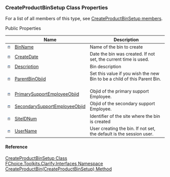 ﻿### CreateProductBinSetup Class Properties

For a list of all members of this type, see [CreateProductBinSetup members](FChoice.Toolkits.Clarify~FChoice.Toolkits.Clarify.Interfaces.CreateProductBinSetup_members.md).

Public Properties

|   | Name | Description |
| --- | --- | --- |
| ![Public Property](dotnetimages/publicProperty.png) | [BinName](FChoice.Toolkits.Clarify~FChoice.Toolkits.Clarify.Interfaces.CreateProductBinSetup~BinName.md) | Name of the bin to create   |
| ![Public Property](dotnetimages/publicProperty.png) | [CreateDate](FChoice.Toolkits.Clarify~FChoice.Toolkits.Clarify.Interfaces.CreateProductBinSetup~CreateDate.md) | Date the bin was created. If not set, the current time is used.   |
| ![Public Property](dotnetimages/publicProperty.png) | [Description](FChoice.Toolkits.Clarify~FChoice.Toolkits.Clarify.Interfaces.CreateProductBinSetup~Description.md) | Bin description   |
| ![Public Property](dotnetimages/publicProperty.png) | [ParentBinObjid](FChoice.Toolkits.Clarify~FChoice.Toolkits.Clarify.Interfaces.CreateProductBinSetup~ParentBinObjid.md) | Set this value if you wish the new Bin to be a child of this Parent Bin.   |
| ![Public Property](dotnetimages/publicProperty.png) | [PrimarySupportEmployeeObjid](FChoice.Toolkits.Clarify~FChoice.Toolkits.Clarify.Interfaces.CreateProductBinSetup~PrimarySupportEmployeeObjid.md) | Objid of the primary support Employee.   |
| ![Public Property](dotnetimages/publicProperty.png) | [SecondarySupportEmployeeObjid](FChoice.Toolkits.Clarify~FChoice.Toolkits.Clarify.Interfaces.CreateProductBinSetup~SecondarySupportEmployeeObjid.md) | Objid of the secondary support Employee.   |
| ![Public Property](dotnetimages/publicProperty.png) | [SiteIDNum](FChoice.Toolkits.Clarify~FChoice.Toolkits.Clarify.Interfaces.CreateProductBinSetup~SiteIDNum.md) | Identifier of the site where the bin is created   |
| ![Public Property](dotnetimages/publicProperty.png) | [UserName](FChoice.Toolkits.Clarify~FChoice.Toolkits.Clarify.Interfaces.CreateProductBinSetup~UserName.md) | User creating the bin. If not set, the default is the session user.   |





#### Reference

[CreateProductBinSetup Class](FChoice.Toolkits.Clarify~FChoice.Toolkits.Clarify.Interfaces.CreateProductBinSetup.md)  
[FChoice.Toolkits.Clarify.Interfaces Namespace](FChoice.Toolkits.Clarify~FChoice.Toolkits.Clarify.Interfaces_namespace.md)  
[CreateProductBin(CreateProductBinSetup) Method](FChoice.Toolkits.Clarify~FChoice.Toolkits.Clarify.Interfaces.InterfacesToolkit~CreateProductBin(CreateProductBinSetup).md)
